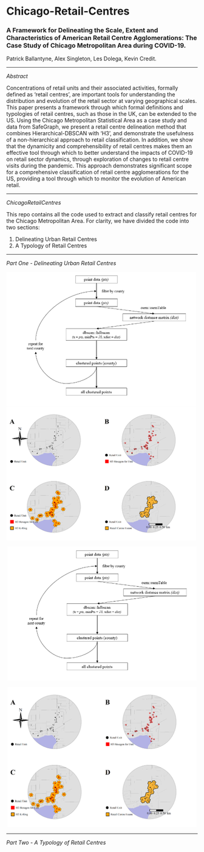 # Chicago-Retail-Centres

### A Framework for Delineating the Scale, Extent and Characteristics of American Retail Centre Agglomerations: The Case Study of Chicago Metropolitan Area during COVID-19.
Patrick Ballantyne, Alex Singleton, Les Dolega, Kevin Credit.

---

*Abstract*

Concentrations of retail units and their associated activities, formally defined as 
‘retail centres’, are important tools for understanding the distribution and evolution of the retail sector at varying geographical scales. This paper presents a framework through which formal definitions and typologies of retail centres, such as those in the UK, can be extended to the US. Using the Chicago Metropolitan Statistical Area as a case study and data from SafeGraph, we present a retail centre delineation method that combines Hierarchical-DBSCAN with ‘H3’, and demonstrate the usefulness of a non-hierarchical approach to retail classification. In addition, we show that the dynamicity and comprehensibility of retail centres makes them an effective tool through which to better understand the impacts of COVID-19 on retail sector dynamics, through exploration of changes to retail centre visits during the pandemic. This approach demonstrates significant scope for a comprehensive classification of retail centre agglomerations for the US, providing a tool through which to monitor the evolution of American retail. 

---

*ChicagoRetailCentres*

This repo contains all the code used to extract and classify retail centres for the Chicago Metropolitan Area. For clarity, we have divided the code into two sections:

1. Delineating Urban Retail Centres
2. A Typology of Retail Centres

---

*Part One - Delineating Urban Retail Centres*

<p float="left">
  <img src="HDBSCAN.png" width="500" />
  <img src="H3.png" width="500" height = "350" /> 
</p>






   <p align="center">
  <img width = 500 src="HDBSCAN.png">
</p>


   <p align="center">
  <img width = 500 src="H3.png">
</p>

---

*Part Two - A Typology of Retail Centres*
